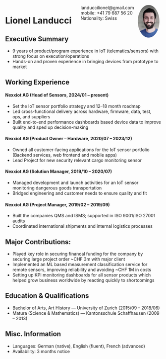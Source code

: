 <img style="float:right;border-radius:50%;width:70px;padding:6px" src="profilepic.jpg" />

<span style="float:right;padding:6px"> 
  landuccilionel@gmail.com <br> mobile: +41 79 687 56 20 <br> Nationality: Swiss
</span>

# Lionel Landucci  

## Executive Summary

* 9 years of product/program experience in IoT (telematics/sensors) with strong focus on execution/operations
* Hands-on and proven experience in bringing devices from prototype to market  

## Working Experience

#### Nexxiot AG (Head of Sensors, 2024/01 – present) 

* Set the IoT sensor portfolio strategy and 12–18 month roadmap
* Led cross-functional delivery across hardware, firmware, data, test, ops, and suppliers
* Built end-to-end performance dashboards based device data to improve quality and sped up decision-making

#### Nexxiot AG (Product Owner – Hardware, 2020/07 – 2023/12) 

* Owned all customer-facing applications for the IoT sensor portfolio (Backend services, web frontend and mobile apps)
* Lead Project for new security relevant cargo monitoring sensor

#### Nexxiot AG (Solution Manager, 2019/10 – 2020/07) 

* Managed development and launch activities for an IoT sensor monitoring dangerous goods transportation
* Bridged engineering and customer needs to ensure quality and fit

#### Nexxiot AG (Project Manager, 2019/02 – 2019/09) 

* Built the companies QMS and ISMS; supported in ISO 9001/ISO 27001 audits  
* Coordinated international shipments and internal logistics processes

## Major Contributions: 

* Played key role in securing financal funding for the company by securing large project order ~CHF 3m with major client
* Implemented an ML based measurement classification service for remote sensors, improving reliability and avoiding ~CHF 1M in costs
* Setting up KPI monitoring dashboards for all sensor products which helped grow business worldwide by reacting quickly to shortcomings

## Education & Qualifications

* Bachelor of Arts, Art History — University of Zurich (2015/09 – 2018/06)
* Matura (Science & Mathematics) — Kantonsschule Schaffhausen (2009 – 2013)

## Misc. Information

* Languages: German (native), English (fluent), French (advanced)
* Availability: 3 months notice
